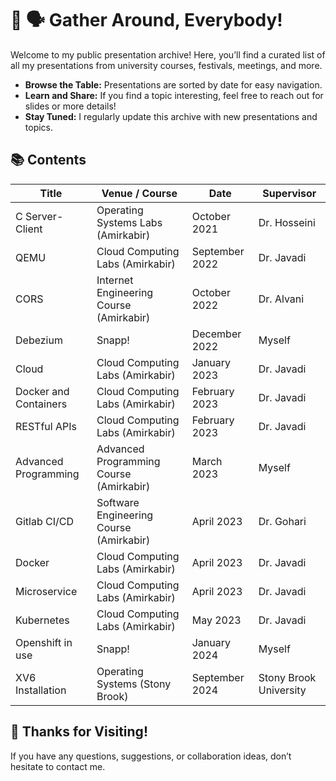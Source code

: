# 🎪 🗣️ Gather Around, Everybody!

Welcome to my public presentation archive! Here, you’ll find a curated list of all my presentations from university courses, festivals, meetings, and more.

- **Browse the Table:** Presentations are sorted by date for easy navigation.
- **Learn and Share:** If you find a topic interesting, feel free to reach out for slides or more details!
- **Stay Tuned:** I regularly update this archive with new presentations and topics.

## 📚 Contents

| Title                         | Venue / Course                              | Date           | Supervisor                 |
|-------------------------------|---------------------------------------------|----------------|----------------------------|
| C Server-Client               | Operating Systems Labs (Amirkabir)          | October 2021   | Dr. Hosseini               |
| QEMU                          | Cloud Computing Labs (Amirkabir)            | September 2022 | Dr. Javadi                 |
| CORS                          | Internet Engineering Course (Amirkabir)     | October 2022   | Dr. Alvani                 |
| Debezium                      | Snapp!                                      | December 2022  | Myself                     |
| Cloud                         | Cloud Computing Labs (Amirkabir)            | January 2023   | Dr. Javadi                 |
| Docker and Containers         | Cloud Computing Labs (Amirkabir)            | February 2023  | Dr. Javadi                 |
| RESTful APIs                  | Cloud Computing Labs (Amirkabir)            | February 2023  | Dr. Javadi                 |
| Advanced Programming          | Advanced Programming Course (Amirkabir)     | March 2023     | Myself                     |
| Gitlab CI/CD                  | Software Engineering Course (Amirkabir)     | April 2023     | Dr. Gohari                 |
| Docker                        | Cloud Computing Labs (Amirkabir)            | April 2023     | Dr. Javadi                 |
| Microservice                  | Cloud Computing Labs (Amirkabir)            | April 2023     | Dr. Javadi                 |
| Kubernetes                    | Cloud Computing Labs (Amirkabir)            | May 2023       | Dr. Javadi                 |
| Openshift in use              | Snapp!                                      | January 2024   | Myself                     |
| XV6 Installation              | Operating Systems (Stony Brook)             | September 2024 | Stony Brook University     |

## 🙌 Thanks for Visiting!

If you have any questions, suggestions, or collaboration ideas, don’t hesitate to contact me.
